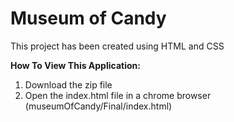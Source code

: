 # Museum of Candy
This project has been created using HTML and CSS

**How To View This Application:**
1. Download the zip file
2. Open the index.html file in a chrome browser (museumOfCandy/Final/index.html)
